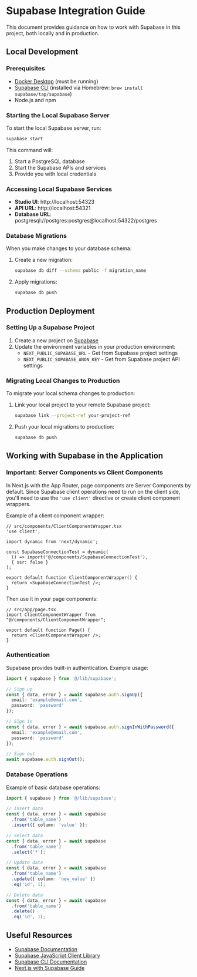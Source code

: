# Supabase Integration Guide

This document provides guidance on how to work with Supabase in this project, both locally and in production.

## Local Development

### Prerequisites

- [Docker Desktop](https://www.docker.com/products/docker-desktop) (must be running)
- [Supabase CLI](https://supabase.com/docs/guides/cli) (installed via Homebrew: `brew install supabase/tap/supabase`)
- Node.js and npm

### Starting the Local Supabase Server

To start the local Supabase server, run:

```bash
supabase start
```

This command will:
1. Start a PostgreSQL database
2. Start the Supabase APIs and services
3. Provide you with local credentials

### Accessing Local Supabase Services

- **Studio UI**: http://localhost:54323
- **API URL**: http://localhost:54321
- **Database URL**: postgresql://postgres:postgres@localhost:54322/postgres

### Database Migrations

When you make changes to your database schema:

1. Create a new migration:
   ```bash
   supabase db diff --schema public -f migration_name
   ```

2. Apply migrations:
   ```bash
   supabase db push
   ```

## Production Deployment

### Setting Up a Supabase Project

1. Create a new project on [Supabase](https://app.supabase.io)
2. Update the environment variables in your production environment:
   - `NEXT_PUBLIC_SUPABASE_URL` - Get from Supabase project settings
   - `NEXT_PUBLIC_SUPABASE_ANON_KEY` - Get from Supabase project API settings

### Migrating Local Changes to Production

To migrate your local schema changes to production:

1. Link your local project to your remote Supabase project:
   ```bash
   supabase link --project-ref your-project-ref
   ```

2. Push your local migrations to production:
   ```bash
   supabase db push
   ```

## Working with Supabase in the Application

### Important: Server Components vs Client Components

In Next.js with the App Router, page components are Server Components by default. Since Supabase client operations need to run on the client side, you'll need to use the `'use client'` directive or create client component wrappers.

Example of a client component wrapper:

```tsx
// src/components/ClientComponentWrapper.tsx
'use client';

import dynamic from 'next/dynamic';

const SupabaseConnectionTest = dynamic(
  () => import('@/components/SupabaseConnectionTest'),
  { ssr: false }
);

export default function ClientComponentWrapper() {
  return <SupabaseConnectionTest />;
}
```

Then use it in your page components:

```tsx
// src/app/page.tsx
import ClientComponentWrapper from "@/components/ClientComponentWrapper";

export default function Page() {
  return <ClientComponentWrapper />;
}
```

### Authentication

Supabase provides built-in authentication. Example usage:

```typescript
import { supabase } from '@/lib/supabase';

// Sign up
const { data, error } = await supabase.auth.signUp({
  email: 'example@email.com',
  password: 'password'
});

// Sign in
const { data, error } = await supabase.auth.signInWithPassword({
  email: 'example@email.com',
  password: 'password'
});

// Sign out
await supabase.auth.signOut();
```

### Database Operations

Example of basic database operations:

```typescript
import { supabase } from '@/lib/supabase';

// Insert data
const { data, error } = await supabase
  .from('table_name')
  .insert({ column: 'value' });

// Select data
const { data, error } = await supabase
  .from('table_name')
  .select('*');

// Update data
const { data, error } = await supabase
  .from('table_name')
  .update({ column: 'new_value' })
  .eq('id', 1);

// Delete data
const { data, error } = await supabase
  .from('table_name')
  .delete()
  .eq('id', 1);
```

## Useful Resources

- [Supabase Documentation](https://supabase.com/docs)
- [Supabase JavaScript Client Library](https://supabase.com/docs/reference/javascript/initializing)
- [Supabase CLI Documentation](https://supabase.com/docs/reference/cli)
- [Next.js with Supabase Guide](https://supabase.com/docs/guides/getting-started/tutorials/with-nextjs) 